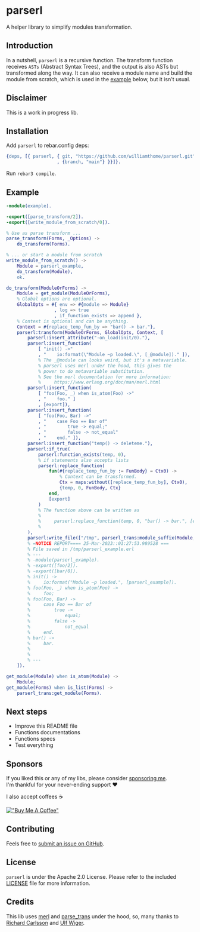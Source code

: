 # parserl

A helper library to simplify modules transformation.

## Introduction

In a nutshell, `parserl` is a recursive function.
The transform function receives `ASTs` (Abstract Syntax Trees), and the output is also ASTs but transformed along the way. It can also receive a module name and build the module from scratch, which is used in the [example](#example) below, but it isn't usual.

## Disclaimer

This is a work in progress lib.

## Installation

Add `parserl` to rebar.config deps:

```erlang
{deps, [{ parserl, { git, "https://github.com/williamthome/parserl.git"
                   , {branch, "main"} }}]}.
```

Run `rebar3 compile`.

## Example

```erlang
-module(example).

-export([parse_transform/2]).
-export([write_module_from_scratch/0]).

% Use as parse transform ...
parse_transform(Forms, _Options) ->
    do_transform(Forms).

% ... or start a module from scratch
write_module_from_scratch() ->
    Module = parserl_example,
    do_transform(Module),
    ok.

do_transform(ModuleOrForms) ->
    Module = get_module(ModuleOrForms),
    % Global options are optional.
    GlobalOpts = #{ env => #{module => Module}
                  , log => true
                  , if_function_exists => append },
    % Context is optional and can be anything.
    Context = #{replace_temp_fun_by => "bar() -> bar."},
    parserl:transform(ModuleOrForms, GlobalOpts, Context, [
        parserl:insert_attribute("-on_load(init/0)."),
        parserl:insert_function(
            [ "init() ->"
            , "    io:format(\"Module ~p loaded.\", [_@module])." ]),
            % The _@module can looks weird, but it's a metavariable.
            % parserl uses merl under the hood, this gives the
            % power to do metavariable substitution.
            % See the merl documentation for more information:
            %     https://www.erlang.org/doc/man/merl.html
        parserl:insert_function(
            [ "foo(Foo, _) when is_atom(Foo) ->"
            , "    foo." ]
            , [export]),
        parserl:insert_function(
            [ "foo(Foo, Bar) ->"
            , "    case Foo == Bar of"
            , "        true -> equal;"
            , "        false -> not_equal"
            , "    end." ]),
        parserl:insert_function("temp() -> deleteme."),
        parserl:if_true(
            parserl:function_exists(temp, 0),
            % if statements also accepts lists
            parserl:replace_function(
                fun(#{replace_temp_fun_by := FunBody} = Ctx0) ->
                    % Context can be transformed.
                    Ctx = maps:without([replace_temp_fun_by], Ctx0),
                    {temp, 0, FunBody, Ctx}
                end,
                [export]
            )
            % The function above can be written as
            %
            %     parserl:replace_function(temp, 0, "bar() -> bar.", [export])
            %
        ),
        parserl:write_file(["/tmp", parserl_trans:module_suffix(Module, ".erl")])
        % =NOTICE REPORT==== 25-Mar-2023::01:27:53.989528 ===
        % File saved in /tmp/parserl_example.erl
        % ---
        % -module(parserl_example).
        % -export([foo/2]).
        % -export([bar/0]).
        % init() ->
        %     io:format("Module ~p loaded.", [parserl_example]).
        % foo(Foo, _) when is_atom(Foo) ->
        %     foo;
        % foo(Foo, Bar) ->
        %     case Foo == Bar of
        %         true ->
        %             equal;
        %         false ->
        %             not_equal
        %     end.
        % bar() ->
        %     bar.
        %
        %
        % ---
    ]).

get_module(Module) when is_atom(Module) ->
    Module;
get_module(Forms) when is_list(Forms) ->
    parserl_trans:get_module(Forms).
```

## Next steps

- Improve this README file
- Functions documentations
- Functions specs
- Test everything

## Sponsors

If you liked this or any of my libs, please consider [sponsoring me](https://github.com/sponsors/williamthome).\
I'm thankful for your never-ending support :heart:

I also accept coffees :coffee:

[!["Buy Me A Coffee"](https://www.buymeacoffee.com/assets/img/custom_images/orange_img.png)](https://www.buymeacoffee.com/williamthome)

## Contributing

Feels free to [submit an issue on GitHub](https://github.com/williamthome/parserl/issues/new).

## License

`parserl` is under the Apache 2.0 License. Please refer to the included [LICENSE](LICENSE.md) file for more information.

## Credits

This lib uses [merl](https://www.erlang.org/doc/man/merl.html) and [parse_trans](https://github.com/uwiger/parse_trans) under the hood, so, many thanks to [Richard Carlsson](https://github.com/richcarl) and [Ulf Wiger](https://github.com/uwiger).
